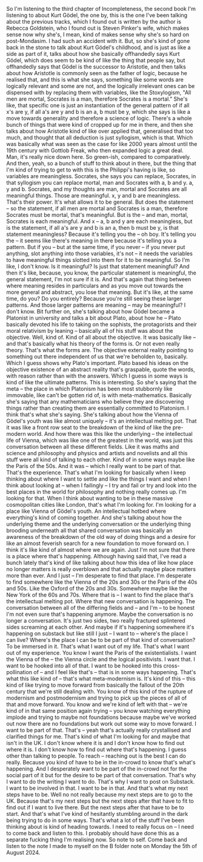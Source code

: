 So I'm listening to the third chapter of Incompleteness, the second book I'm listening to about Kurt
Gödel, the one by, this is the one I've been talking about the previous tracks, which I
found out is written by the author is Rebecca Goldstein, who I found out is Steven Pinker's
wife, which makes sense now why she's, I mean, kind of makes sense why she's so hard on post-Mondasim.
I had such an accident with it. But, so she's kind of gone back in the stone to talk about
Kurt Gödel's childhood, and is just as like a side as part of it, talks about how she
basically offhandedly says Kurt Gödel, which does seem to be kind of like the thing that
people say, but offhandedly says that Gödel is the successor to Aristotle, and then talks
about how Aristotle is commonly seen as the father of logic, because he realised that,
and this is what she says, something like some words are logically relevant and some
are not, and the logically irrelevant ones can be dispensed with by replacing them with
variables, like the Stoxylogism, "All men are mortal, Socrates is a man, therefore Socrates
is a mortal." She's like, that specific one is just an instantiation of the general pattern
of if all x's are y, if all a's are y and b is an a, b must be y, which she says is like
a move towards generality and therefore a science of logic. There's a whole bunch of
things that were kind of cropped up for me in there, and then she talks about how Aristotle
kind of like over applied that, generalised that too much, and thought that all deduction
is just syllogism, which is that. Which was basically what was seen as the case for like
2000 years almost until the 19th century with Gottlob Freak, who then expanded logic a great
deal. Man, it's really nice down here. So green-ish,
compared to comparatively. And then, yeah, so a bunch of stuff to think about in there,
but the thing that I'm kind of trying to get to with this is the Philippi's having is like,
so variables are meaningless. Socrates, she says you can replace, Socrates, in that syllogism
you can replace mortal, man and Socrates with a, b and y. a, y and b. Socrates, and my thoughts
are man, mortal and Socrates are all meaningful things. Those are meaningful. x, y and b are
meaningless. That's their power. It's what allows it to be general. But does the statement
– so the statement, if all men are mortal and Socrates is a man, therefore Socrates must
be mortal, that's meaningful. But is the – and man, mortal, Socrates is each meaningful.
And x – a, b and y are each meaningless, but is the statement, if all a's are y and
b is an a, then b must be y, is that statement meaningless? Because it's telling you the
– oh boy. It's telling you the – it seems like there's meaning in there because it's
telling you a pattern. But if you – but at the same time, if you never – if you never
put anything, slot anything into those variables, it's not – it needs the variables to have
meaningful things slotted into them for it to be meaningful. So I'm like, I don't know.
Is it meaningful? Is just that statement meaningful? And then it's like, because, you know, the
particular statement is meaningful, the general statement, I'm not sure if it is. And that's
again that thing between where meaning resides in particulars and as you move out towards
the more general and abstract, you lose that meaning. But it's like, at the same time,
do you? Do you entirely? Because you're still seeing these larger patterns. And those larger
patterns are meaning – may be meaningful? I don't know.
Bit further on, she's talking about how Gödel became a Platonist in university and talks
a bit about Plato, about how he – Plato basically devoted his life to taking on the
sophists, the protagorists and their moral relativism by leaning – basically all of
his stuff was about the objective. Well, kind of. Kind of all about the objective. It was
basically like – and that's basically what his theory of the forms is. Or not even really
theory. That's what the forms are. The objective external reality pointing to something out
there independent of us that we're beholden to, basically.
Which I guess shows why Plato's important. Plato based his ideas on the objective existence
of an abstract reality that's graspable, quote the words, with reason rather than with the
answers. Which I guess in some ways is kind of like the ultimate patterns. This is interesting.
So she's saying that the meta – the place in which Platonism has been most stubbornly
like immovable, like can't be gotten rid of, is with meta-mathematics. Basically she's
saying that any mathematicians who believe they are discovering things rather than creating
them are essentially committed to Platonism. I think that's what she's saying. She's
talking about how the Vienna of Gödel's youth was like almost uniquely – it's an
intellectual melting pot. That it was like a front row seat to the breakdown of the kind
of like the pre-modern world. And how there was this like the underlying – the intellectual
life of Vienna, which was like one of the greatest in the world, was just this conversation
between all these different fields. Like it was maths and science and philosophy and
physics and artists and novelists and all this stuff were all kind of talking to each other.
Kind of in some ways maybe like the Paris of the 50s. And it was – which I really want
to be part of that. That's the experience. That's what I'm looking for basically when
I keep thinking about where I want to settle and like the things I want and when I think
about looking at – when I failingly – I try and fail or try and look into the best
places in the world for philosophy and nothing really comes up. I'm looking for that. When
I think about wanting to be in these massive cosmopolitan cities like London, that's what
I'm looking for. I'm looking for a place like Vienna of Gödel's youth. An intellectual
hotbed where everything's kind of coming together. And she's talking about how the
underlying theme and the underlying conversation or the underlying thing brooding underneath
all that shared conversation was basically an awareness of the breakdown of the old way
of doing things and a desire for like an almost feverish search for a new foundation to move
forward on. I think it's like kind of almost where we
are again. Just I'm not sure that there is a place where that's happening. Although
having said that, I've read a bunch lately that's kind of like talking about how this
idea of like how place no longer matters is really overblown and that actually maybe place
matters more than ever. And I just – I'm desperate to find that place. I'm desperate
to find somewhere like the Vienna of the 20s and 30s or the Paris of the 40s and 50s. Like
the Oxford of the 20s and 30s. Somewhere maybe like the New York of the 60s and 70s.
Where that is – I want to find the place that's the intellectual melting pot. Where
that new conversation is happening. The conversation between all of the differing fields and – and
I'm – to be honest I'm not even sure that's happening anymore. Maybe the conversation
is no longer a conversation. It's just two sides, two really fractured splintered sides
screaming at each other. And maybe if it's happening somewhere it's happening on substack
but like still I just – I want to – where's the place I can live? Where's the place I
can be to be part of that kind of conversation? To be immersed in it. That's what I want
out of my life. That's what I want out of my experience. You know I want the Paris of
the existentialists. I want the Vienna of the – the Vienna circle and the logical positivists.
I want that. I want to be hooked into all of that. I want to be hooked into this cross-pollination
of – and I feel like that's – that is in some ways happening. That's what this
like kind of – that's what meta-modernism is. It's kind of this – this kind of like
trying to move forward from basically the fallout of the 20th century that we're still
dealing with. You know of this kind of the rupture of modernism and postmodernism and
trying to pick up the pieces of all of that and move forward. You know and we're kind
of left with that – we're kind of in that same position again trying – you know watching
everything implode and trying to maybe not foundations because maybe we've worked out
now there are no foundations but work out some way to move forward. I want to be part
of that. That's – yeah that's actually really crystallised and clarified things for
me. That's kind of what I'm looking for and maybe that isn't in the UK. I don't
know where it is and I don't know how to find out where it is. I don't know how to
find out where that's happening. I guess other than talking to people. To reach – reaching
out is the best I can do really. Because you kind of have to be in the in-crowd to know
that's what's happening. And I desperately want to be part of the in-crowd not for the
social part of it but for the desire to be part of that conversation. That's why I want
to do the writing I want to do. That's why I want to post on Substack. I want to be involved
in that. I want to be in that. And that's what my next steps have to be. Well no not
really because my next steps are to go to the UK. Because that's my next steps but the
next steps after that have to fit to find out if I want to live there. But the next
steps after that have to be to start. And that's what I've kind of hesitantly stumbling
around in the dark being trying to do in some ways. That's what a lot of the stuff I've
been thinking about is kind of heading towards. I need to really focus on – I need to come
back and listen to this. I probably should have done this as a separate fucking thing
I'm realising now. So note to self. Come back and listen to the note I made to myself
on the B folder note on Monday the 5th of August 2024.
